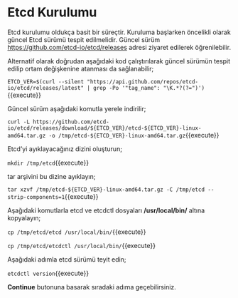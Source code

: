 # Etcd Kurulumu

Etcd kurulumu oldukça basit bir süreçtir. Kuruluma başlarken öncelikli olarak güncel Etcd sürümü tespit edilmelidir. Güncel sürüm https://github.com/etcd-io/etcd/releases adresi ziyaret edilerek öğrenilebilir.

Alternatif olarak doğrudan aşağıdaki kod çalıştırılarak güncel sürümün tespit edilip ortam değişkenine atanması da sağlanabilir;

`ETCD_VER=$(curl --silent "https://api.github.com/repos/etcd-io/etcd/releases/latest" | grep -Po '"tag_name": "\K.*?(?=")')`{{execute}}

Güncel sürüm aşağıdaki komutla yerele indirilir;

`curl -L https://github.com/etcd-io/etcd/releases/download/${ETCD_VER}/etcd-${ETCD_VER}-linux-amd64.tar.gz -o /tmp/etcd-${ETCD_VER}-linux-amd64.tar.gz`{{execute}}

Etcd’yi ayıklayacağınız dizini oluşturun;

`mkdir /tmp/etcd`{{execute}}

tar arşivini bu dizine ayıklayın;

`tar xzvf /tmp/etcd-${ETCD_VER}-linux-amd64.tar.gz -C /tmp/etcd --strip-components=1`{{execute}}

Aşağıdaki komutlarla etcd ve etcdctl dosyaları **/usr/local/bin/** altına kopyalayın;

`cp /tmp/etcd/etcd /usr/local/bin/`{{execute}}

`cp /tmp/etcd/etcdctl /usr/local/bin/`{{execute}}

Aşağıdaki adımla etcd sürümü teyit edin;

`etcdctl version`{{execute}}

**Continue** butonuna basarak sıradaki adıma geçebilirsiniz.
